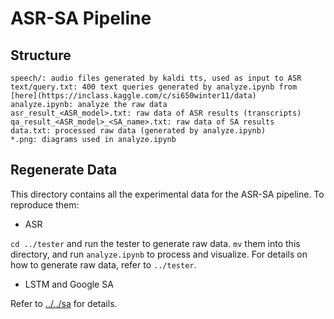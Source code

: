 # ASR-SA Pipeline

## Structure

```
speech/: audio files generated by kaldi tts, used as input to ASR
text/query.txt: 400 text queries generated by analyze.ipynb from [here](https://inclass.kaggle.com/c/si650winter11/data)
analyze.ipynb: analyze the raw data
asr_result_<ASR_model>.txt: raw data of ASR results (transcripts)
qa_result_<ASR_model>_<SA_name>.txt: raw data of SA results
data.txt: processed raw data (generated by analyze.ipynb)
*.png: diagrams used in analyze.ipynb

```

## Regenerate Data

This directory contains all the experimental data for the ASR-SA pipeline.
To reproduce them:

- ASR

`cd ../tester` and run the tester to generate raw data.
`mv` them into this directory, and run `analyze.ipynb` to process and visualize.
For details on how to generate raw data, refer to `../tester`. 

- LSTM and Google SA

Refer to [../../sa](../../sa) for details.
